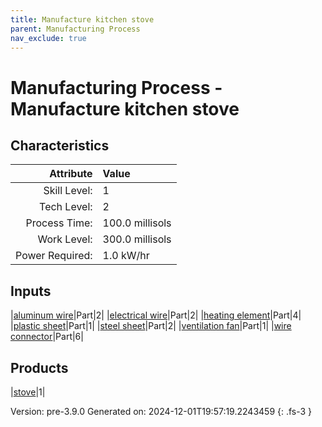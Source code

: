 ```yaml
---
title: Manufacture kitchen stove
parent: Manufacturing Process
nav_exclude: true
---
```

# Manufacturing Process - Manufacture kitchen stove


## Characteristics

| Attribute      | Value |
|--------:|:------|
|Skill Level:|1|
|Tech Level:|2|
|Process Time:|100.0 millisols|
|Work Level:|300.0 millisols|
|Power Required:|1.0 kW/hr|

## Inputs

|[aluminum wire](../part/aluminum-wire.html)|Part|2|
|[electrical wire](../part/electrical-wire.html)|Part|2|
|[heating element](../part/heating-element.html)|Part|4|
|[plastic sheet](../part/plastic-sheet.html)|Part|1|
|[steel sheet](../part/steel-sheet.html)|Part|2|
|[ventilation fan](../part/ventilation-fan.html)|Part|1|
|[wire connector](../part/wire-connector.html)|Part|6|

## Products

|[stove](../part/stove.html)|1|


Version: pre-3.9.0 Generated on: 2024-12-01T19:57:19.2243459
{: .fs-3 }

